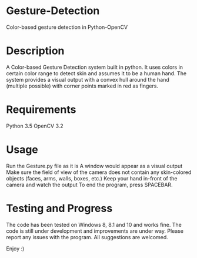 # Gesture-Detection
Color-based gesture detection in Python-OpenCV

# Description
A Color-based Gesture Detection system built in python. It uses colors in certain color range to detect skin and assumes it to be a human hand. The system provides a visual output with a convex hull around the hand (multiple possible) with corner points marked in red as fingers.

# Requirements
Python 3.5
OpenCV 3.2

# Usage
Run the Gesture.py file as it is
A window would appear as a visual output
Make sure the field of view of the camera does not contain any skin-colored objects (faces, arms, walls, boxes, etc.)
Keep your hand in-front of the camera and watch the output
To end the program, press SPACEBAR.

# Testing and Progress
The code has been tested on Windows 8, 8.1 and 10 and works fine.
The code is still under development and improvements are under way.
Please report any issues with the program.
All suggestions are welcomed.

Enjoy :)
